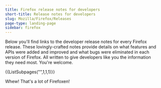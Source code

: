 ```yaml
---
title: Firefox release notes for developers
short-title: Release notes for developers
slug: Mozilla/Firefox/Releases
page-type: landing-page
sidebar: firefox
---
```


Below you'll find links to the developer release notes for every Firefox release. These lovingly-crafted notes provide details on what features and APIs were added and improved and what bugs were eliminated in each version of Firefox. All written to give developers like you the information they need most. You're welcome.

{{ListSubpages("",1,1,1)}}

Whew! That's a lot of Firefoxen!
